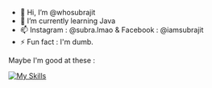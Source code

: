 - 👋 Hi, I’m @whosubrajit
- 🌱 I’m currently learning Java
- 📫 Instagram : @subra.lmao & Facebook : @iamsubrajit
- ⚡ Fun fact : I'm dumb.

Maybe I'm good at these :

[![My Skills](https://skillicons.dev/icons?i=java,ae,pr)](https://skillicons.dev)
<!---
whosubrajit/whosubrajit is a ✨ special ✨ repository because its `README.md` (this file) appears on your GitHub profile.
You can click the Preview link to take a look at your changes.
--->
